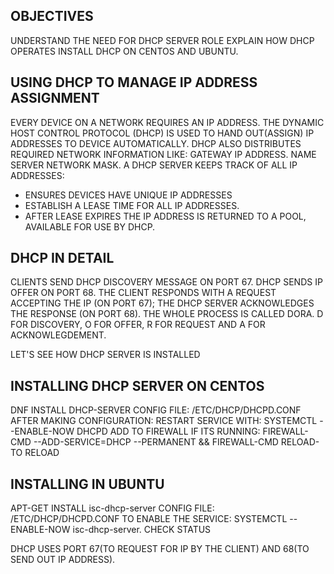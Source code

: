 OBJECTIVES
--
UNDERSTAND THE NEED FOR DHCP SERVER ROLE
EXPLAIN HOW DHCP OPERATES
INSTALL DHCP ON CENTOS AND UBUNTU.

USING DHCP TO MANAGE IP ADDRESS ASSIGNMENT
--
EVERY DEVICE ON A NETWORK REQUIRES AN IP ADDRESS.
THE DYNAMIC HOST CONTROL PROTOCOL (DHCP) IS USED TO HAND OUT(ASSIGN) IP ADDRESSES TO DEVICE AUTOMATICALLY.
DHCP ALSO DISTRIBUTES REQUIRED NETWORK INFORMATION LIKE:
GATEWAY IP ADDRESS.
NAME SERVER
NETWORK MASK.
A DHCP SERVER KEEPS TRACK OF ALL IP ADDRESSES:
- ENSURES DEVICES HAVE UNIQUE IP ADDRESSES
- ESTABLISH A LEASE TIME FOR ALL IP ADDRESSES.
- AFTER LEASE EXPIRES THE IP ADDRESS IS RETURNED TO A POOL, AVAILABLE FOR USE BY DHCP.

DHCP IN DETAIL
--
CLIENTS SEND DHCP DISCOVERY MESSAGE ON PORT 67.
DHCP SENDS IP OFFER ON PORT 68.
THE CLIENT RESPONDS WITH A REQUEST ACCEPTING THE IP (ON PORT 67); THE DHCP SERVER ACKNOWLEDGES THE RESPONSE (ON PORT 68).
THE WHOLE PROCESS IS CALLED DORA. D FOR DISCOVERY, O FOR OFFER, R FOR REQUEST AND A FOR ACKNOWLEGDEMENT.

LET'S SEE HOW DHCP SERVER IS INSTALLED

INSTALLING DHCP SERVER ON CENTOS
--
DNF INSTALL DHCP-SERVER
CONFIG FILE:
/ETC/DHCP/DHCPD.CONF
AFTER MAKING CONFIGURATION:
RESTART SERVICE WITH:
SYSTEMCTL --ENABLE-NOW DHCPD
ADD TO FIREWALL IF ITS RUNNING:
FIREWALL-CMD --ADD-SERVICE=DHCP --PERMANENT && FIREWALL-CMD RELOAD- TO RELOAD

INSTALLING IN UBUNTU
--
APT-GET INSTALL isc-dhcp-server 
CONFIG FILE:
/ETC/DHCP/DHCPD.CONF
TO ENABLE THE SERVICE:
SYSTEMCTL --ENABLE-NOW isc-dhcp-server.
CHECK STATUS

DHCP USES PORT 67(TO REQUEST FOR IP BY THE CLIENT) AND 68(TO SEND OUT IP ADDRESS).